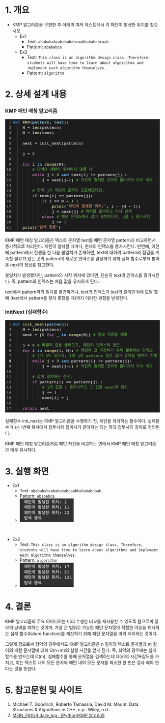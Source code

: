 # 1. 개요

- KMP 알고리즘을 구현한 후 아래의 여러 텍스트에서 각 패턴이 발생한 위치를 찾으시오.
  - Ex1
    - Text: `ababababcababababcaabbabababcaab`
    - Pattern: `abababca`
  - Ex2
    - Text: `This class is an algorithm design class. Therefore, students will have time to learn about algorithms and implement each algorithm themselves.`
    - Pattern: `algorithm`

# 2. 상세 설계 내용

### KMP 패턴 매칭 알고리즘

![](img/KMP.png)

KMP 패턴 매칭 알고리즘은 텍스트 문자열 text를 패턴 문자열 pattern과 비교하면서 증가적으로 처리한다. 패턴이 일치할 때마다, 현재의 인덱스를 증가시킨다. 반면에, 이전에 pattern에서 진행을 한 다음 불일치가 존재하면, text에 대하여 pattern의 점검을 계속할 필요가 있는 곳의 pattern의 새로운 인덱스를 결정하기 위해 실패 함수로부터 받아온 next의 정보를 참고한다.

불일치가 발생했지만, pattern의 시작 위치에 있다면, 단순히 text의 인덱스를 증가시킨다. 즉, pattern의 인덱스는 처음 값을 유지하게 된다.

text에서 pattern과의 일치를 발견하거나, text의 인덱스가 text의 길이인 N에 도달 할 때 (text에서 pattern을 찾지 못했을 때)까지 이러한 과정을 반복한다.

### InitNext (실패함수)

![](img/init_next.png)

실패함수 init_next는 KMP 알고리즘을 수행하기 전, 패턴을 처리하는 함수이다. 실패함수 f(i)는 i번째 위치에서 접두사와 접미사가 같아지는 되는 최대 접두사의 길이로 정의된다.

KMP 패턴 매칭 알고리즘처럼 패턴 자신을 비교하는 면에서 KMP 패턴 매칭 알고리즘과 매우 유사하다.

# 3. 실행 화면

- Ex1
  - Text: `ababababcababababcaabbabababcaab`
  - Pattern: `abababca`
  - ![](img/result1.png)

<br>

- Ex2
  - Text: `This class is an algorithm design class. Therefore, students will have time to learn about algorithms and implement each algorithm themselves.`
  - Pattern: `algorithm`
  - ![](img/result2.png)

# 4. 결론

KMP 알고리즘의 주요 아이디어는 미리 수행한 비교를 재사용할 수 있도록 함으로써 정보의 낭비를 피하는 것이며, 가장 큰 범위로 가능한 패턴 문자열의 적합한 이동을 표시하는 실패 함수(failure function)를 계산하기 위해 패턴 문자열을 미리 처리하는 것이다.

그렇게 함으로써 최악의 경우에서도 KMP 알고리즘은 n 길이의 텍스트 문자열과 m 길이의 패턴 문자열에 대해 O(n+m)의 실행 시간을 얻게 된다. 즉, 최악의 경우에는 실패함수를 만드는데 O(m), 실패함수를 통해 문자열을 검색하는데 O(n)의 시간복잡도를 가지고, 이는 텍스트 내의 모든 문자와 패턴 내의 모든 문자를 최소한 한 번은 검사 해야 한다는 것을 뜻한다.

# 5. 참고문헌 및 사이트

1. Michael T. Goodrich, Roberto Tamassia, David M. Mount. Data Structures & Algorithms in C++. n.p.: Wiley, n.d..
2. [MEIN_FIGUR.daily_log : [Python]KMP 알고리즘](https://velog.io/@mein-figur/PythonKMP-%EC%95%8C%EA%B3%A0%EB%A6%AC%EC%A6%98)
